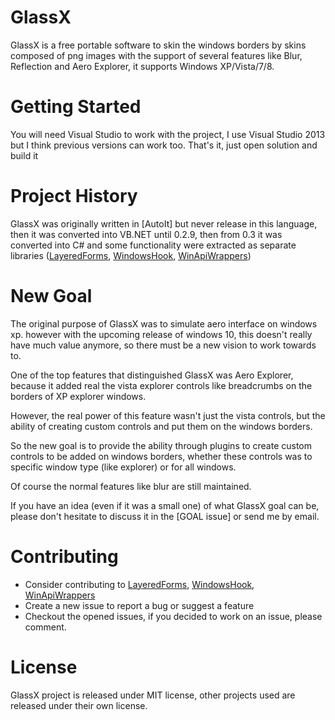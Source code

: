 # GlassX

GlassX is a free portable software to skin the windows borders by skins composed of png images with the support of several features like Blur, Reflection and Aero Explorer, it supports Windows XP/Vista/7/8.

# Getting Started
You will need Visual Studio to work with the project, I use Visual Studio 2013 but I think previous versions can work too.
That's it, just open solution and build it

# Project History
GlassX was originally written in [AutoIt] but never release in this language, then it was converted into VB.NET until 0.2.9, then from 0.3 it was converted into C# and some functionality were extracted as separate libraries ([LayeredForms], [WindowsHook], [WinApiWrappers])

# New Goal
The original purpose of GlassX was to simulate aero interface on windows xp. however with the upcoming release of windows 10, this doesn't really have much value anymore, so there must be a new vision to work towards to.

One of the top features that distinguished GlassX was Aero Explorer, because it added real the vista explorer controls like breadcrumbs on the borders of XP explorer windows. 

However, the real power of this feature wasn't just the vista controls, but the ability of creating custom controls and put them on the windows borders.

So the new goal is to provide the ability through plugins to create custom controls to be added on windows borders, whether these controls was to specific window type (like explorer) or for all windows.

Of course the normal features like blur are still maintained.

If you have an idea (even if it was a small one) of what GlassX goal can be, please don't hesitate to discuss it in the [GOAL issue] or send me by email.

# Contributing
* Consider contributing to [LayeredForms], [WindowsHook], [WinApiWrappers]
* Create a new issue to report a bug or suggest a feature
* Checkout the opened issues, if you decided to work on an issue, please comment.


# License
GlassX project is released under MIT license, other projects used are released under their own license.

[LayeredForms]:https://github.com/mohamedkomalo/LayeredForms

[WindowsHook]:https://github.com/mohamedkomalo/WindowsHook

[WinApiWrappers]:https://github.com/mohamedkomalo/WinApiWrappers
